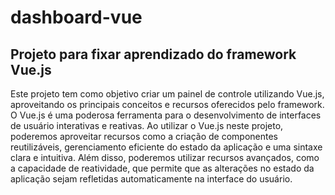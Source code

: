 # dashboard-vue
## Projeto para fixar aprendizado do framework Vue.js
Este projeto tem como objetivo criar um painel de controle utilizando Vue.js, aproveitando os principais conceitos e recursos oferecidos pelo framework. O Vue.js é uma poderosa ferramenta para o desenvolvimento de interfaces de usuário interativas e reativas.
Ao utilizar o Vue.js neste projeto, poderemos aproveitar recursos como a criação de componentes reutilizáveis, gerenciamento eficiente do estado da aplicação e uma sintaxe clara e intuitiva. Além disso, poderemos utilizar recursos avançados, como a capacidade de reatividade, que permite que as alterações no estado da aplicação sejam refletidas automaticamente na interface do usuário.
